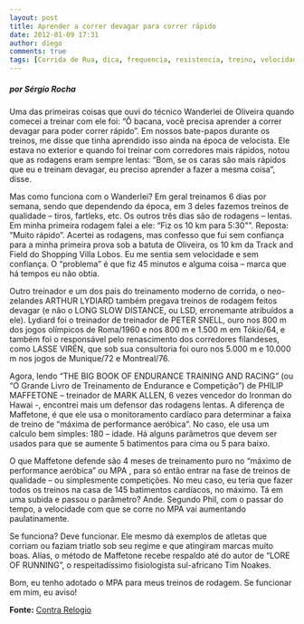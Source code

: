 ```yaml
---
layout: post
title: Aprender a correr devagar para correr rápido
date: 2012-01-09 17:31
author: diego
comments: true
tags: [Corrida de Rua, dica, frequencia, resistencia, treino, velocidade]
---
```


##### por Sérgio Rocha

Uma das primeiras coisas que ouvi do técnico Wanderlei de Oliveira quando comecei a treinar com ele foi: “Ô bacana, você precisa aprender a correr devagar para poder correr rápido”. Em nossos bate-papos durante os treinos, me disse que tinha aprendido isso ainda na época de velocista. Ele estava no exterior e quando foi treinar com corredores mais rápidos, notou que as rodagens eram sempre lentas: “Bom, se os caras são mais rápidos que eu e treinam devagar, eu preciso aprender a fazer a mesma coisa”, disse.
<!--more-->
Mas como funciona com o Wanderlei? Em geral treinamos 6 dias por semana, sendo que dependendo da época, em 3 deles fazemos treinos de qualidade – tiros, fartleks, etc. Os outros três dias são de rodagens – lentas. Em minha primeira rodagem falei a ele: “Fiz os 10 km para 5:30"”. Reposta: “Muito rápido”. Acertei as rodagens, mas confesso que fui sem confiança para a minha primeira prova sob a batuta de Oliveira, os 10 km da Track and Field do Shopping Villa Lobos. Eu me sentia sem velocidade e sem confiança. O “problema” é que fiz 45 minutos e alguma coisa – marca que há tempos eu não obtia.

Outro treinador e um dos pais do treinamento moderno de corrida, o neo-zelandes ARTHUR LYDIARD também pregava treinos de rodagem feitos devagar (e não o LONG SLOW DISTANCE, ou LSD, erronemante atribuídos a ele). Lydiard foi o treinador de treinador de PETER SNELL, ouro nos 800 m dos jogos olímpicos de Roma/1960 e nos 800 m e 1.500 m em Tókio/64, e também foi o responsável pelo renascimento dos corredores filandeses, como LASSE VIRÉN, que sob sua consultoria foi ouro nos 5.000 m e 10.000 m nos jogos de Munique/72 e Montreal/76.

Agora, lendo “THE BIG BOOK OF ENDURANCE TRAINING AND RACING” (ou “O Grande Livro de Treinamento de Endurance e Competição”) de PHILIP MAFFETONE – treinador de MARK ALLEN, 6 vezes vencedor do Ironman do Hawai -, encontrei mais um defensor das rodagens lentas. A diferença de Maffetone, é que ele usa o monitoramento cardíaco para determinar a faixa de treino de “máxima de performance aeróbica”. No caso, ele usa um calculo bem simples: 180 – idade. Há alguns parâmetros que devem ser usados para que se aumente 5 batimentos para cima ou 5 para baixo.

O que Maffetone defende são 4 meses de treinamento puro no “máximo de performance aeróbica” ou MPA , para só então entrar na fase de treinos de qualidade – ou simplesmente competições. No meu caso, eu teria que fazer todos os treinos na casa de 145 batimentos cardíacos, no máximo. Tá em uma subida e passou o parâmetro? Ande. Segundo Phil, com o passar do tempo, a velocidade com que se corre no MPA vai aumentando paulatinamente.

Se funciona? Deve funcionar. Ele mesmo dá exemplos de atletas que corriam ou faziam triatlo sob seu regime e que atingiram marcas muito boas. Alías, o método de Maffetone recebe respaldo até do autor de “LORE OF RUNNING”, o respeitadíssimo fisiologista sul-africano Tim Noakes.

Bom, eu tenho adotado o MPA para meus treinos de rodagem. Se funcionar em mim, eu aviso!

**Fonte:** <a href="http://revistacontrarelogio.com.br/blogs/corredolatra/2012/01/06/aprender-a-correr-devagar-para-correr-rapido/" target="_blank">Contra Relogio</a>
